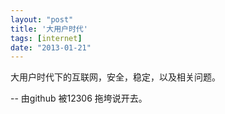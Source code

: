 ```yaml
---
layout: "post"
title: '大用户时代'
tags: [internet]
date: "2013-01-21"
---
```


大用户时代下的互联网，安全，稳定，以及相关问题。

-- 由github 被12306 拖垮说开去。